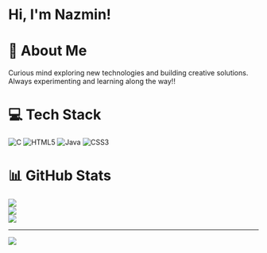 # Hi, I'm Nazmin!

# 💫 About Me
Curious mind exploring new technologies and building creative solutions. <br>Always experimenting and learning along the way!!<br>


# 💻 Tech Stack
![C](https://img.shields.io/badge/c-%2300599C.svg?style=flat-square&logo=c&logoColor=white) ![HTML5](https://img.shields.io/badge/html5-%23E34F26.svg?style=flat-square&logo=html5&logoColor=white) ![Java](https://img.shields.io/badge/java-%23ED8B00.svg?style=flat-square&logo=openjdk&logoColor=white) ![CSS3](https://img.shields.io/badge/css3-%231572B6.svg?style=flat-square&logo=css3&logoColor=white)
# 📊 GitHub Stats
![](https://github-readme-stats.vercel.app/api?username=Nazmin-Babubaker&theme=dark&hide_border=true&include_all_commits=false&count_private=false)<br/>
![](https://github-readme-streak-stats.herokuapp.com/?user=Nazmin-Babubaker&theme=dark&hide_border=true)<br/>
![](https://github-readme-stats.vercel.app/api/top-langs/?username=Nazmin-Babubaker&theme=dark&hide_border=true&include_all_commits=false&count_private=false&layout=compact)

---
[![](https://visitcount.itsvg.in/api?id=Nazmin-Babubaker&icon=0&color=0)](https://visitcount.itsvg.in)

<!-- Proudly created with GPRM ( https://gprm.itsvg.in ) -->
